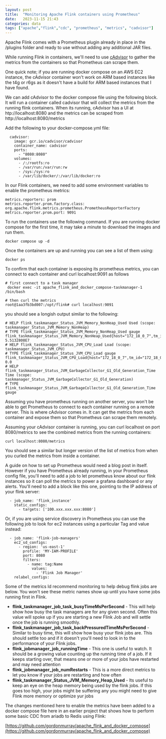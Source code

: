 ```yaml
---
layout: post
title:  "Monitoring Apache Flink containers using Prometheus"
date:   2023-11-15 21:43
categories: data
tags: ["apache","flink","cdc", "prometheus", "metrics", "cadvisor"]
---
```


Apache Flink comes with a Prometheus plugin already in place in the /plugins folder and ready to use without adding any additional JAR files.

While running Flink in containers, we'll need to use [cAdvisor](https://github.com/google/cadvisor) to gather the metrics from the containers so that Prometheus can scrape them.

One quick note; if you are running docker compose on an AWS EC2 instance, the cAdvisor container won't work on ARM based instances like the t4g or r6gs as it doesn't have a build for ARM based instances that I have found.

We can add cAdvisor to the docker compose file using the following block. It will run a container called cadvisor that will collect the metrics from the running flink containers. When its running, cAdvisor has a UI at htp://localhost:8080 and the metrics can be scraped from http://localhost:8080/metrics

Add the following to your docker-compose.yml file:

```
  cadvisor:
    image: gcr.io/cadvisor/cadvisor
    container_name: cadvisor
    ports:
      - "8080:8080"
    volumes:
      - /:/rootfs:ro
      - /var/run:/var/run:rw
      - /sys:/sys:ro
      - /var/lib/docker/:/var/lib/docker:ro
```

In our Flink containers, we need to add some environment variables to enable the prometheus metrics:

```
metrics.reporters: prom
metrics.reporter.prom.factory.class: org.apache.flink.metrics.prometheus.PrometheusReporterFactory
metrics.reporter.prom.port: 9091
```

To run the containers use the following command. If you are running docker compose for the first time, it may take a minute to download the images and run them.

```
docker compose up -d
```

Once the containers are up and running you can see a list of them using:

```
docker ps
```

To confirm that each container is exposing its prometheus metrics, you can connect to each container and curl localhost:9091 as follows


```
# first connect to a task manager
 docker exec -it apache_flink_and_docker_compose-taskmanager-1 /bin/bash

# then curl the metrics
root@1aa3fb3bd007:/opt/flink# curl localhost:9091
```

you should see a longish output similar to the following:

```
# HELP flink_taskmanager_Status_JVM_Memory_NonHeap_Used Used (scope: taskmanager_Status_JVM_Memory_NonHeap)
# TYPE flink_taskmanager_Status_JVM_Memory_NonHeap_Used gauge
flink_taskmanager_Status_JVM_Memory_NonHeap_Used{host="172_18_0_7",tm_id="172_18_0_7:38235_53686e",} 5.5132808E7
# HELP flink_taskmanager_Status_JVM_CPU_Load Load (scope: taskmanager_Status_JVM_CPU)
# TYPE flink_taskmanager_Status_JVM_CPU_Load gauge
flink_taskmanager_Status_JVM_CPU_Load{host="172_18_0_7",tm_id="172_18_0_7:38235_53686e",} 0.0
# HELP flink_taskmanager_Status_JVM_GarbageCollector_G1_Old_Generation_Time Time (scope: taskmanager_Status_JVM_GarbageCollector_G1_Old_Generation)
# TYPE flink_taskmanager_Status_JVM_GarbageCollector_G1_Old_Generation_Time gauge
```

Assuming you have prometheus running on another server, you won't be able to get Prometheus to connect to each container running on a remote server. This is where cAdvisor comes in. It can get the metrics from each container and expose them so that Prometheus can scrape them remotely.

Assuming your cAdvisor container is running, you can curl localhost on port 8080/metrics to see the combined metrics from the running containers:

```
curl localhost:8080/metrics
```

You should see a similar but longer version of the list of metrics from when you curled the metrics from inside a container.

A guide on how to set up Prometheus would need a blog post in itself. However if you have Prometheus already running, in your Prometheus config file, you'll need to add a job to let prometheus know about our flink instances so it can poll the metrics to power a grafana dashboard or any alerts. You'll need to add a block like this one, pointing to the IP address of your flink server:

```
  - job_name: 'flink_instance'
    static_configs:
      - targets: ['100.xxx.xxx.xxx:8080']
```

Or, if you are using service discovery in Prometheus you can use the following job to look for ec2 instances using a particular Tag and value instead:

```
  - job_name: 'flink-job-managers'
    ec2_sd_configs:
      - region: 'us-east-1'
        profile: 'MY-IAM-PROFILE'
        port: 8080
        filters:
          - name: tag:Name
            values:
              - 'Flink Job Manager'
    relabel_configs:
```


Some of the metrics Id recommend monitoring to help debug flink jobs are below. You won't see these metric names show up until you have some jobs running first in Flink.


* **flink_taskmanager_job_task_busyTimeMsPerSecond** - This will help show how busy the task managers are for any given second. Often this value will spoke up if you are starting a new Flink Job and will settle once the job is running smoothly.
* **flink_taskmanager_job_task_backPressuredTimeMsPerSecond** - Similar to busy time, this will show how busy your flink jobs are. This should settle too and if it doesn't you'll need to look in to the performance of your Flink jobs.
* **flink_jobmanager_job_runningTime** - This one is useful to watch. It should be a growing value counting up the running time of a job. If it keeps starting over, that means one or more of your jobs have restarted and may need attention
* **flink_jobmanager_job_numRestarts** - This is a more direct metrics to let you know if your jobs are restarting and how often
* **flink_taskmanager_Status_JVM_Memory_Heap_Used** - Its useful to keep an eye on the heap memory being used by the flink jobs. If this goes too high, your jobs might be suffering any you might need to give Flink more memory or optimize yur jobs

The changes mentioned here to enable the metrics have been added to a docker compose file here in an earlier project that shows how to perform some basic CDC from ariadb to Redis using Flink:

[https://github.com/gordonmurray/apache_flink_and_docker_compose](https://github.com/gordonmurray/apache_flink_and_docker_compose)